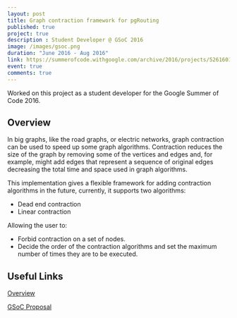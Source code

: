```yaml
---
layout: post
title: Graph contraction framework for pgRouting
published: true
project: true
description : Student Developer @ GSoC 2016
image: /images/gsoc.png
duration: "June 2016 - Aug 2016"
link: https://summerofcode.withgoogle.com/archive/2016/projects/5261601225572352/
event: true
comments: true
---
```


Worked on this project as a student developer for the Google Summer of Code 2016.

Overview
--------

In big graphs, like the road graphs, or electric networks, graph contraction can be used to speed up some graph algorithms. Contraction reduces the size of the graph by removing some of the vertices and edges and, for example, might add edges that represent a sequence of original edges decreasing the total time and space used in graph algorithms.

This implementation gives a flexible framework for adding contraction algorithms in the future, currently, it supports two algorithms:

* Dead end contraction
* Linear contraction

Allowing the user to:

* Forbid contraction on a set of nodes.
* Decide the order of the contraction algorithms and set the maximum number of times they are to be executed.

Useful Links
------------

[Overview](https://github.com/pgRouting/pgrouting/wiki/GSoC-2016-Contraction)

[GSoC Proposal](https://drive.google.com/open?id=0B0vIo-BqJfVyZWx1M2labnQ4RGs)


